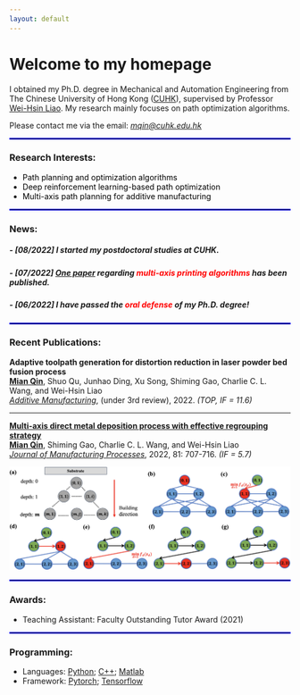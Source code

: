 ```yaml
---
layout: default
---
```


# **Welcome to my homepage**
I obtained my Ph.D. degree in Mechanical and Automation Engineering from The Chinese University of Hong Kong ([CUHK](https://www.cuhk.edu.hk/english/index.html)), supervised by Professor [Wei-Hsin Liao](https://www4.mae.cuhk.edu.hk/peoples/liao-wei-hsin/). My research mainly focuses on path optimization algorithms.   

Please contact me via the email: <i><u> mqin@cuhk.edu.hk </u> </i>

<hr style="border:1px solid blue"> 

### **Research Interests:**
- <font color=black> Path planning and optimization algorithms </font> 
- <font color=black> Deep reinforcement learning-based path optimization </font> 
- <font color=black> Multi-axis path planning for additive manufacturing </font> 


<hr style="border:1px solid blue"> 

### **News:** 

##### - *[08/2022]* I started my postdoctoral studies at CUHK. 
##### - *[07/2022]* [One paper](https://doi.org/10.1016/j.jmapro.2022.07.024) regarding <font color=red> multi-axis printing algorithms </font> has been published. 
##### - *[06/2022]* I have passed the <font color=red> oral defense </font> of my Ph.D. degree!   


<p style = "margin:20px"></p>
<hr style="border:1px solid blue"> 

### **Recent Publications:**  

**Adaptive toolpath generation for distortion reduction in laser powder bed fusion process**    
**<u>Mian Qin</u>**, Shuo Qu, Junhao Ding, Xu Song, Shiming Gao, Charlie C. L. Wang, and Wei-Hsin Liao   
*[Additive Manufacturing](https://www.sciencedirect.com/journal/additive-manufacturing)*, (under 3rd review), 2022. *(TOP, IF = 11.6)*   

---

**[Multi-axis direct metal deposition process with effective regrouping strategy](https://doi.org/10.1016/j.jmapro.2022.07.024)**     
**<u>Mian Qin</u>**, Shiming Gao, Charlie C. L. Wang, and Wei-Hsin Liao    
*[Journal of Manufacturing Processes](https://www.sciencedirect.com/journal/journal-of-manufacturing-processes)*, 2022, 81: 707-716. *(IF = 5.7)* 
 
<img src="assets/img/multi-axis.jpg" alt="drawing" width="520"/>    
  
<hr style="border:1px solid blue"> 

### **Awards:**
- Teaching Assistant: Faculty Outstanding Tutor Award (2021) 

<hr style="border:1px solid blue"> 

### **Programming:**
- Languages: [Python](https://docs.python.org/3.11/tutorial/index.html);   [C++](http://isocpp.github.io/CppCoreGuidelines/CppCoreGuidelines#c-core-guidelines);   [Matlab](https://www.mathworks.com/help/matlab/getting-started-with-matlab.html)     
- Framework: [Pytorch](https://pytorch.org/);   [Tensorflow](https://www.tensorflow.org/)




